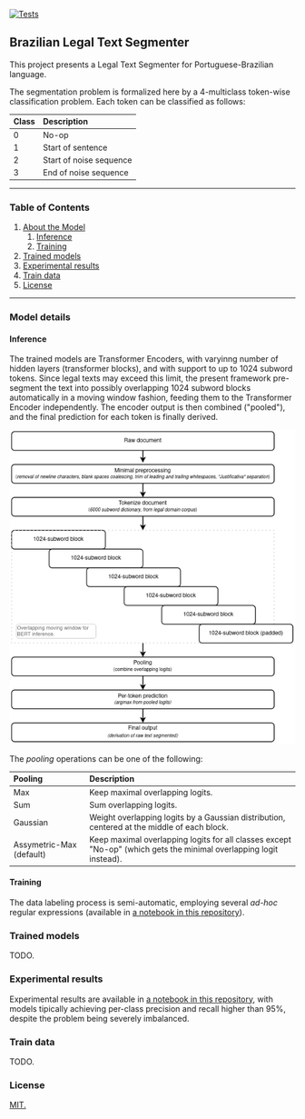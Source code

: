 [![Tests](https://github.com/FelSiq/ulysses-segmenter/actions/workflows/tests.yml/badge.svg)](https://github.com/FelSiq/ulysses-segmenter/actions/workflows/tests.yml)

## Brazilian Legal Text Segmenter
This project presents a Legal Text Segmenter for Portuguese-Brazilian language.

The segmentation problem is formalized here by a 4-multiclass token-wise classification problem. Each token can be classified as follows:

|Class |Description             |
| :--- | :---                   |
|0     |No-op                   |
|1     |Start of sentence       |
|2     |Start of noise sequence |
|3     |End of noise sequence   |

---

### Table of Contents
1. [About the Model](#about-the-model)
    1. [Inference](#inference)
    2. [Training](#training)
2. [Trained models](#trained-models)
3. [Experimental results](#experimental-results)
4. [Train data](#train-data)
5. [License](#license)

---

### Model details

#### Inference
The trained models are Transformer Encoders, with varyinng number of hidden layers (transformer blocks), and with support to up to 1024 subword tokens. Since legal texts may exceed this limit, the present framework pre-segment the text into possibly overlapping 1024 subword blocks automatically in a moving window fashion, feeding them to the Transformer Encoder independently. The encoder output is then combined ("pooled"), and the final prediction for each token is finally derived.

<p align="center">
	<img src="./diagrams/segmenter_inference_pipeline.png" alt="Full segmenter inference pipeline."></img>
</p>

The *pooling* operations can be one of the following:

|Pooling                   | Description                                                                                                        |
| :---                     | :---                                                                                                               |
| Max                      | Keep maximal overlapping logits.                                                                                   |
| Sum                      | Sum overlapping logits.		                                                                                    |
| Gaussian                 | Weight overlapping logits by a Gaussian distribution, centered at the middle of each block.                        |
| Assymetric-Max (default) | Keep maximal overlapping logits for all classes except "No-op" (which gets the minimal overlapping logit instead). |


#### Training
The data labeling process is semi-automatic, employing several *ad-hoc* regular expressions (available in [a notebook in this repository](https://github.com/FelSiq/ulysses-segmenter/blob/master/notebooks/2_generate_labels_from_regular_expressions.ipynb)).


### Trained models
TODO.

### Experimental results
Experimental results are available in [a notebook in this repository](https://github.com/FelSiq/ulysses-segmenter/blob/master/notebooks/4_result_analysis.ipynb), with models tipically achieving per-class precision and recall higher than 95%, despite the problem being severely imbalanced.

### Train data
TODO.

### License
[MIT.](https://github.com/FelSiq/ulysses-segmenter/blob/master/LICENSE)

